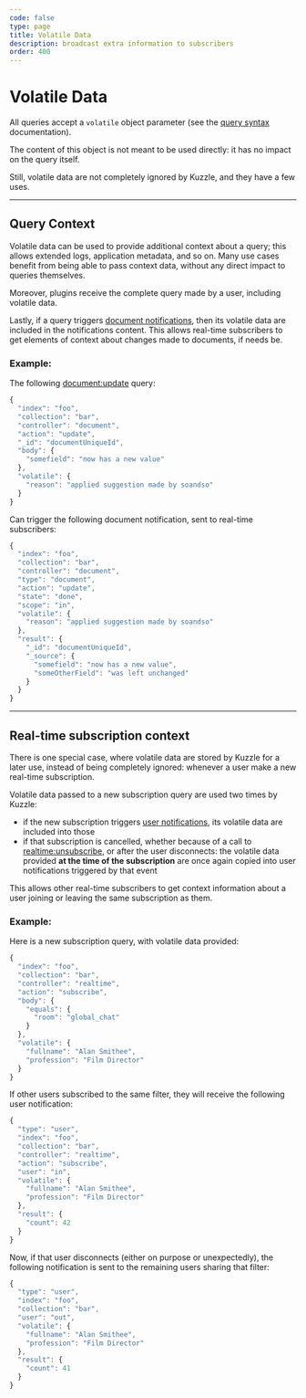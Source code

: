 ```yaml
---
code: false
type: page
title: Volatile Data
description: broadcast extra information to subscribers
order: 400
---
```


# Volatile Data

All queries accept a `volatile` object parameter (see the [query syntax](/core/1/api/essentials/query-syntax) documentation).

The content of this object is not meant to be used directly: it has no impact on the query itself.

Still, volatile data are not completely ignored by Kuzzle, and they have a few uses.

---

## Query Context

Volatile data can be used to provide additional context about a query; this allows extended logs, application metadata, and so on. Many use cases benefit from being able to pass context data, without any direct impact to queries themselves.

Moreover, plugins receive the complete query made by a user, including volatile data.

Lastly, if a query triggers [document notifications](/core/1/api/essentials/notifications#documents-changes-messages-default), then its volatile data are included in the notifications content. This allows real-time subscribers to get elements of context about changes made to documents, if needs be.

### Example:

The following [document:update](/core/1/api/controllers/document/update/) query:

```javascript
{
  "index": "foo",
  "collection": "bar",
  "controller": "document",
  "action": "update",
  "_id": "documentUniqueId",
  "body": {
    "somefield": "now has a new value"
  },
  "volatile": {
    "reason": "applied suggestion made by soandso"
  }
}
```

Can trigger the following document notification, sent to real-time subscribers:

```javascript
{
  "index": "foo",
  "collection": "bar",
  "controller": "document",
  "type": "document",
  "action": "update",
  "state": "done",
  "scope": "in",
  "volatile": {
    "reason": "applied suggestion made by soandso"
  },
  "result": {
    "_id": "documentUniqueId",
    "_source": {
      "somefield": "now has a new value",
      "someOtherField": "was left unchanged"
    }
  }
}
```

---

## Real-time subscription context

There is one special case, where volatile data are stored by Kuzzle for a later use, instead of being completely ignored: whenever a user make a new real-time subscription.

Volatile data passed to a new subscription query are used two times by Kuzzle:

- if the new subscription triggers [user notifications](/core/1/api/essentials/notifications#user-notification-default), its volatile data are included into those
- if that subscription is cancelled, whether because of a call to [realtime:unsubscribe](/core/1/api/controllers/realtime/unsubscribe/), or after the user disconnects: the volatile data provided **at the time of the subscription** are once again copied into user notifications triggered by that event

This allows other real-time subscribers to get context information about a user joining or leaving the same subscription as them.

### Example:

Here is a new subscription query, with volatile data provided:

```javascript
{
  "index": "foo",
  "collection": "bar",
  "controller": "realtime",
  "action": "subscribe",
  "body": {
    "equals": {
      "room": "global_chat"
    }
  },
  "volatile": {
    "fullname": "Alan Smithee",
    "profession": "Film Director"
  }
}
```

If other users subscribed to the same filter, they will receive the following user notification:

```javascript
{
  "type": "user",
  "index": "foo",
  "collection": "bar",
  "controller": "realtime",
  "action": "subscribe",
  "user": "in",
  "volatile": {
    "fullname": "Alan Smithee",
    "profession": "Film Director"
  },
  "result": {
    "count": 42
  }
}
```

Now, if that user disconnects (either on purpose or unexpectedly), the following notification is sent to the remaining users sharing that filter:

```javascript
{
  "type": "user",
  "index": "foo",
  "collection": "bar",
  "user": "out",
  "volatile": {
    "fullname": "Alan Smithee",
    "profession": "Film Director"
  },
  "result": {
    "count": 41
  }
}
```
